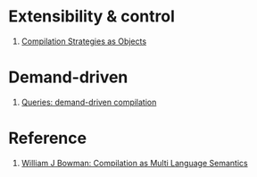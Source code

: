 # Extensibility & control

1. [Compilation Strategies as Objects](https://www.researchgate.net/publication/2273387_Compilation_Strategies_as_Objects)

# Demand-driven

1. [Queries: demand-driven compilation](https://github.com/rust-lang/rustc-guide/blob/master/src/query.md)

# Reference

1. [William J Bowman: Compilation as Multi Language Semantics](https://www.youtube.com/watch?v=RfVhUPkAEKo)


